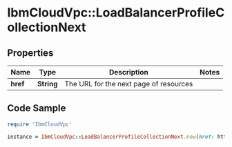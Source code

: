 # IbmCloudVpc::LoadBalancerProfileCollectionNext

## Properties

Name | Type | Description | Notes
------------ | ------------- | ------------- | -------------
**href** | **String** | The URL for the next page of resources | 

## Code Sample

```ruby
require 'IbmCloudVpc'

instance = IbmCloudVpc::LoadBalancerProfileCollectionNext.new(href: https://us-south.iaas.cloud.ibm.com/v1/load_balancer/profiles?start&#x3D;9d5a91a3e2cbd233b5a5b33436855ed1&amp;limit&#x3D;20)
```


